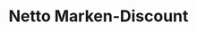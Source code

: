---
title: "Netto Marken-Discount"
url: /muenchen/netto-marken-discount-weiglstrasse/
shop: Supermarkt
---